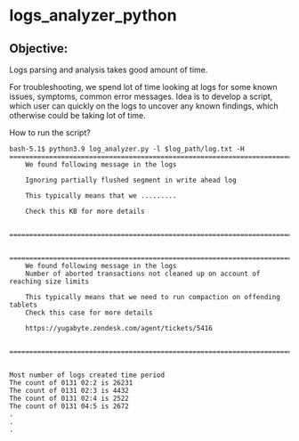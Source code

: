 # logs_analyzer_python

## Objective:
Logs parsing and analysis takes good amount of time. 

For troubleshooting, we spend lot of time looking at logs for some known issues, symptoms, common error messages. Idea is to develop a script, which user can quickly on the logs to uncover any known findings, which otherwise could be taking lot of time.

How to run the script?
```
bash-5.1$ python3.9 log_analyzer.py -l $log_path/log.txt -H 
============================================================================
    We found following message in the logs

    Ignoring partially flushed segment in write ahead log
    
    This typically means that we .........
    
    Check this KB for more details
    
    ============================================================================
    
    
============================================================================
    We found following message in the logs
    Number of aborted transactions not cleaned up on account of reaching size limits
    
    This typically means that we need to run compaction on offending tablets
    Check this case for more details
    
    https://yugabyte.zendesk.com/agent/tickets/5416
    
    ============================================================================
    
    
Most number of logs created time period
The count of 0131 02:2 is 26231
The count of 0131 02:3 is 4432
The count of 0131 02:4 is 2522
The count of 0131 04:5 is 2672
.
.
.
``` 

